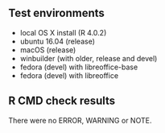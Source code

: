 ## Test environments

- local OS X install (R 4.0.2)
- ubuntu 16.04 (release)
- macOS (release)
- winbuilder (with older, release and devel) 
- fedora (devel) with libreoffice-base
- fedora (devel) with libreoffice

## R CMD check results

There were no ERROR, WARNING or NOTE.
